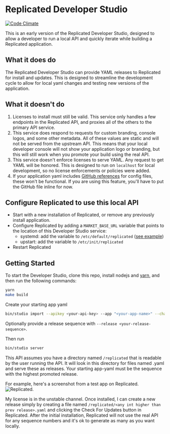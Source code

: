 # Replicated Developer Studio

[![Code Climate](https://codeclimate.com/github/replicatedhq/studio/badges/gpa.svg)](https://codeclimate.com/github/replicatedhq/studio)

This is an early version of the Replicated Developer Studio, designed to allow a developer to run a local API and quickly iterate while building a Replicated application.

## What it does do
The Replicated Developer Studio can provide YAML releases to Replicated for install and updates. This is designed to streamline the development cycle to allow for local yaml changes and testing new versions of the application.

## What it doesn't do
1. Licenses to install must still be valid. This service only handles a few endpoints in the Replicated API, and proxies all of the others to the primary API service. 
1. This service does respond to requests for custom branding, console logos, and some other metadata. All of these values are static and will not be served from the upstream API. This means that your local developer console will not show your application logo or branding, but this will still work when you promote your build using the real API.
1. This service doesn't enforce licenses to serve YAML. Any request to get YAML will be honored. This is designed to run on `localhost` for local development, so no license enforcements or policies were added.
1. If your application yaml includes [GitHub references](https://www.replicated.com/docs/kb/developer-resources/github-integration-config-files/) for config files, these won't be functional. If you are using this feature, you'll have to put the GitHub file inline for now.

## Configure Replicated to use this local API
- Start with a new installation of Replicated, or remove any previously install application.
- Configure Replicated by adding a `MARKET_BASE_URL` variable that points to the location of this Developer Studio service:
    - systemd:  add the variable to `/etc/default/replicated` ([see example](https://github.com/replicatedhq/studio/blob/master/config/systemd.md))
    - upstart: add the variable to `/etc/init/replicated`
- Restart Replicated


## Getting Started
To start the Developer Studio, clone this repo, install nodejs and [yarn](https://yarnpkg.com), and then run the following commands:

```bash
yarn
make build
```

Create your starting app yaml
```bash
bin/studio import --apikey <your-api-key> --app "<your-app-name>" --channel "<your-channel>"
```

Optionally provide a release sequence with `--release <your-release-sequence>`.

Then run 

```bash
bin/studio server
```

This API assumes you have a directory named `/replicated` that is readable by the user running the API. It will look in this directory for files named <sequence>.yaml and serve these as releases. Your starting app-yaml must be the sequence with the highest promoted release.

For example, here's a screenshot from a test app on Replicated.
![Replicated](https://github.com/replicatedhq/studio/blob/master/images/vendor-web.png). 

My license is in the unstable channel. Once installed, I can create a new release simply by creating a file named `/replicated/<any int higher than prev release>.yaml` and clicking the Check For Updates button in Replicated. After the initial installation, Replicated will not use the real API for any sequence numbers and it's ok to generate as many as you want locally.
